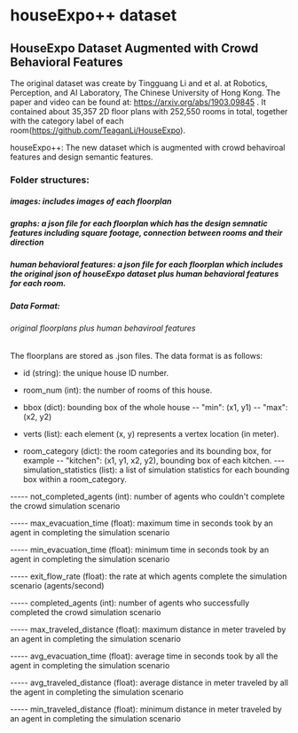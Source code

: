 # houseExpo++ dataset
## HouseExpo Dataset Augmented with Crowd Behavioral Features

The original dataset was create by Tingguang Li and et al. at Robotics, Perception, and AI Laboratory, The Chinese University of Hong Kong. The paper and video can be found at: https://arxiv.org/abs/1903.09845 . It contained about 35,357 2D floor plans with 252,550 rooms in total, together with the category label of each room(https://github.com/TeaganLi/HouseExpo).

houseExpo++: The new dataset which is augmented with crowd behaviroal features and design semantic features.

### Folder structures:
##### images: includes images of each floorplan
##### graphs: a json file for each floorplan which has the design semnatic features including square footage, connection between rooms and their direction
##### human behavioral features: a json file for each floorplan which includes the original json of houseExpo dataset plus human behavioral features for each room.

##### Data Format:

###### original floorplans plus human behaviroal features
The floorplans are stored as .json files. The data format is as follows:

- id (string): the unique house ID number.

- room_num (int): the number of rooms of this house.

- bbox (dict): bounding box of the whole house
-- "min": (x1, y1)
-- "max": (x2, y2)

- verts (list): each element (x, y) represents a vertex location (in meter).

- room_category (dict): the room categories and its bounding box, for example
-- "kitchen": (x1, y1, x2, y2), bounding box of each kitchen.
--- simulation_statistics (list): a list of simulation statistics for each bounding box within a room_category. 

----- not_completed_agents (int): number of agents who couldn't complete the crowd simulation scenario

----- max_evacuation_time (float): maximum time in seconds took by an agent in completing the simulation scenario

----- min_evacuation_time (float): minimum time in seconds took by an agent in completing the simulation scenario 

----- exit_flow_rate (float): the rate at which agents complete the simulation scenario (agents/second)

----- completed_agents (int): number of agents who successfully completed the crowd simulation scenario

----- max_traveled_distance (float): maximum distance in meter traveled by an agent in completing the simulation scenario

----- avg_evacuation_time (float): average time in seconds took by all the agent in completing the simulation scenario

----- avg_traveled_distance (float): average distance in meter traveled by all the agent in completing the simulation scenario

----- min_traveled_distance (float): minimum distance in meter traveled by an agent in completing the simulation scenario 

